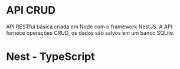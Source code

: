 # API CRUD

API RESTful básica criada em Node com o framework NestJS. A API fornece operações CRUD, os dados são salvos em um banco SQLite.

# Nest - TypeScript

